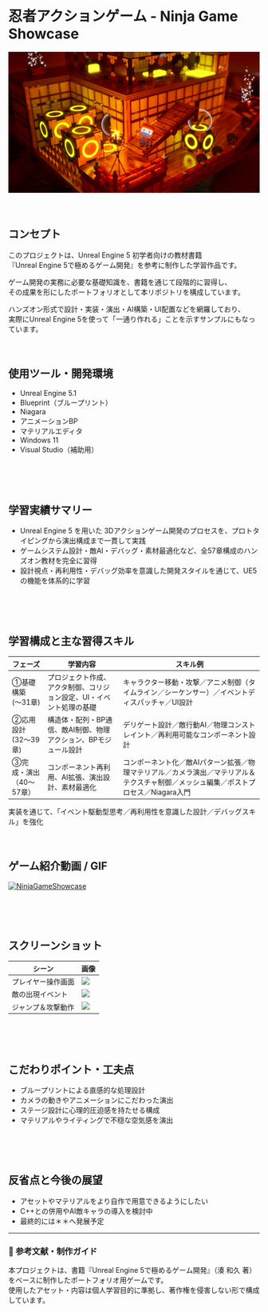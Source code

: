 
# 忍者アクションゲーム - Ninja Game Showcase

![thumbnail](assets/ninja_game_thumbnail.png) <!-- ゲームのサムネイル画像をここに -->
<br>
<br>
<br>
## コンセプト

このプロジェクトは、Unreal Engine 5 初学者向けの教材書籍  
『Unreal Engine 5で極めるゲーム開発』を参考に制作した学習作品です。

ゲーム開発の実務に必要な基礎知識を、書籍を通じて段階的に習得し、  
その成果を形にしたポートフォリオとして本リポジトリを構成しています。

ハンズオン形式で設計・実装・演出・AI構築・UI配置などを網羅しており、  
実際にUnreal Engine 5を使って「一通り作れる」ことを示すサンプルにもなっています。
<br>
<br>
<br>
## 使用ツール・開発環境

- Unreal Engine 5.1
- Blueprint（ブループリント）
- Niagara
- アニメーションBP
- マテリアルエディタ
- Windows 11
- Visual Studio（補助用）
<br>
<br>
<br>

## 学習実績サマリー

- Unreal Engine 5 を用いた 3Dアクションゲーム開発のプロセスを、プロトタイピングから演出構成まで一貫して実践
- ゲームシステム設計・敵AI・デバッグ・素材最適化など、全57章構成のハンズオン教材を完全に習得
- 設計視点・再利用性・デバッグ効率を意識した開発スタイルを通じて、UE5の機能を体系的に学習
<br>
<br>
<br>

## 学習構成と主な習得スキル
| フェーズ | 学習内容 | スキル例 |
|---------|---------|---------|
| ①基礎構築<br>(〜31章)  | プロジェクト作成、アクタ制御、コリジョン設定、UI・イベント処理の基礎 | キャラクター移動・攻撃／アニメ制御（タイムライン／シーケンサー）／イベントディスパッチャ／UI設計  |
| ②応用設計<br>(32〜39章)  | 構造体・配列・BP通信、敵AI制御、物理アクション、BPモジュール設計 | デリゲート設計／敵行動AI／物理コンストレイント／再利用可能なコンポーネント設計 |
| ③完成・演出<br>（40〜57章） | コンポーネント再利用、AI拡張、演出設計、素材最適化 | コンポーネント化／敵AIパターン拡張／物理マテリアル／カメラ演出／マテリアル＆テクスチャ制御／メッシュ編集／ポストプロセス／Niagara入門 |

実装を通じて、「イベント駆動型思考／再利用性を意識した設計／デバッグスキル」を強化
<br>
<br>
<br>
## ゲーム紹介動画 / GIF

<!-- YouTube動画リンク例 -->
[![NinjaGameShowcase](https://img.youtube.com/vi/動画ID/0.jpg)](https://www.youtube.com/watch?v=動画ID)

<!-- または GIF 例（GitHubにアップロードした assets/gif_example.gif を使う場合） -->
<!-- ![demo_gif](assets/demo_gif.gif) -->
<br>
<br>
<br>

## スクリーンショット

| シーン | 画像 |
|-------|------|
| プレイヤー操作画面 | ![](assets/screenshot1.png) |
| 敵の出現イベント | ![](assets/screenshot2.png) |
| ジャンプ＆攻撃動作 | ![](assets/screenshot3.png) |
<br>
<br>
<br>

## こだわりポイント・工夫点

- ブループリントによる直感的な処理設計
- カメラの動きやアニメーションにこだわった演出
- ステージ設計に心理的圧迫感を持たせる構成
- マテリアルやライティングで不穏な空気感を演出
<br>
<br>
<br>

## 反省点と今後の展望

- アセットやマテリアルをより自作で用意できるようにしたい
- C++との併用やAI敵キャラの導入を検討中
- 最終的には＊＊へ発展予定

---

### 📖 参考文献・制作ガイド
本プロジェクトは、書籍『Unreal Engine 5で極めるゲーム開発』（湊 和久 著）をベースに制作したポートフォリオ用ゲームです。  
使用したアセット・内容は個人学習目的に準拠し、著作権を侵害しない形で構成しています。


